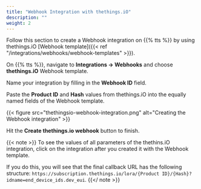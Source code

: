 ```yaml
---
title: "Webhook Integration with thethings.iO"
description: ""
weight: 2
---
```


Follow this section to create a Webhook integration on {{% tts %}} by using thethings.iO [Webhook template]({{< ref "/integrations/webhooks/webhook-templates" >}}).

<!--more--> 

On {{% tts %}}, navigate to **Integrations &#8594; Webhooks** and choose **thethings.iO** Webhook template.

Name your integration by filling in the **Webhook ID** field. 

Paste the **Product ID** and **Hash** values from thethings.iO into the equally named fields of the Webhook template.

{{< figure src="thethingsio-webhook-integration.png" alt="Creating the Webhook integration" >}}

Hit the **Create thethings.io webhook** button to finish. 

{{< note >}} To see the values of all parameters of the thethins.iO integration, click on the integration after you created it with the Webhook template. 

If you do this, you will see that the final callback URL has the following structure: `https://subscription.thethings.io/lora/{Product ID}/{Hash}?idname=end_device_ids.dev_eui`. {{</ note >}}
